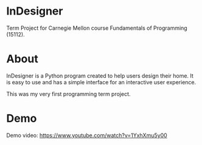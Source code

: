 # InDesigner
Term Project for Carnegie Mellon course Fundamentals of Programming (15112). 

# About
InDesigner is a Python program created to help users design their home. It is easy to use and has a simple interface for an interactive user experience. 

This was my very first programming term project. 

# Demo 
Demo video: https://www.youtube.com/watch?v=1YxhXmu5y00
